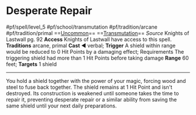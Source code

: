 # Desperate Repair
#pf/spell/level_5 #pf/school/transmutation #pf/tradition/arcane #pf/tradition/primal
==[Uncommon](../../../Traits/Uncommon.md)== ==[Transmutation](../../../Traits/Transmutation.md)==
*Source* Knights of Lastwall pg. 92
**Access** Knights of Lastwall have access to this spell.
**Traditions** arcane, primal
**Cast** ◄ verbal; **Trigger** A shield within range would be reduced to 0 Hit Points by a damaging effect; Requirements The triggering shield had more than 1 Hit Points before taking damage
**Range** 60 feet; **Targets** 1 shield

---
You hold a shield together with the power of your magic, forcing wood and steel to fuse back together. The shield remains at 1 Hit Point and isn't destroyed. Its construction is weakened until someone takes the time to repair it, preventing desperate repair or a similar ability from saving the same shield until your next daily preparations.